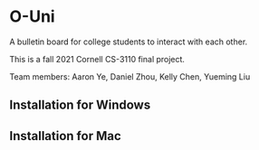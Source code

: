 # O-Uni
A bulletin board for college students to interact with each other. 

This is a fall 2021 Cornell CS-3110 final project.

Team members: Aaron Ye, Daniel Zhou, Kelly Chen, Yueming Liu

## Installation for Windows

## Installation for Mac